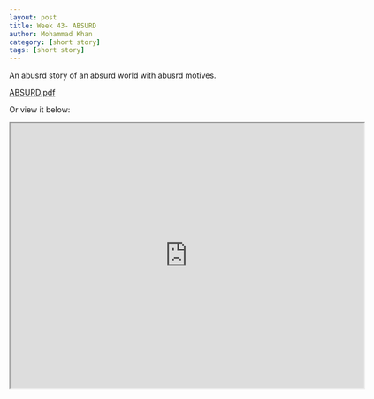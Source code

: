 ```yaml
---
layout: post
title: Week 43- ABSURD
author: Mohammad Khan
category: [short story]
tags: [short story]
---
```

An abusrd story of an absurd world with abusrd motives. 



<p><a href="https://drive.google.com/file/d/1qk9kxP8HB6v9XfzqJOVmQzVrNlpBmRt4/view?usp=sharing">
ABSURD.pdf</a></p>


Or view it below: 
<iframe src="https://drive.google.com/file/d/1qk9kxP8HB6v9XfzqJOVmQzVrNlpBmRt4/preview" width="640" height="480" allow="autoplay"></iframe>
